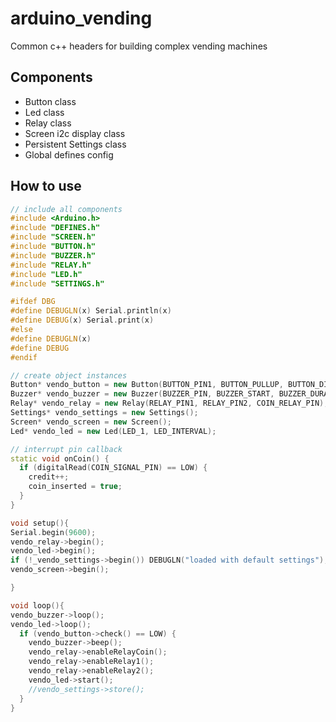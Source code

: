# arduino_vending
Common c++ headers for building complex vending machines
## Components
- Button class
- Led class
- Relay class
- Screen i2c display class
- Persistent Settings class
- Global defines config

## How to use
```c++
// include all components
#include <Arduino.h>
#include "DEFINES.h"
#include "SCREEN.h"
#include "BUTTON.h"
#include "BUZZER.h"
#include "RELAY.h"
#include "LED.h"
#include "SETTINGS.h"

#ifdef DBG
#define DEBUGLN(x) Serial.println(x)
#define DEBUG(x) Serial.print(x)
#else
#define DEBUGLN(x)
#define DEBUG
#endif

// create object instances
Button* vendo_button = new Button(BUTTON_PIN1, BUTTON_PULLUP, BUTTON_DISPENSE_DEBOUNCE);
Buzzer* vendo_buzzer = new Buzzer(BUZZER_PIN, BUZZER_START, BUZZER_DURATION);
Relay* vendo_relay = new Relay(RELAY_PIN1, RELAY_PIN2, COIN_RELAY_PIN);
Settings* vendo_settings = new Settings();
Screen* vendo_screen = new Screen();
Led* vendo_led = new Led(LED_1, LED_INTERVAL);

// interrupt pin callback
static void onCoin() {
  if (digitalRead(COIN_SIGNAL_PIN) == LOW) {
    credit++;
    coin_inserted = true;
  }
}

void setup(){
Serial.begin(9600);
vendo_relay->begin();
vendo_led->begin();
if (!_vendo_settings->begin()) DEBUGLN("loaded with default settings");
vendo_screen->begin();

}

void loop(){
vendo_buzzer->loop();
vendo_led->loop();
  if (vendo_button->check() == LOW) {
    vendo_buzzer->beep();
    vendo_relay->enableRelayCoin();
    vendo_relay->enableRelay1();
    vendo_relay->enableRelay2();
    vendo_led->start();
    //vendo_settings->store();
  }
}

```

